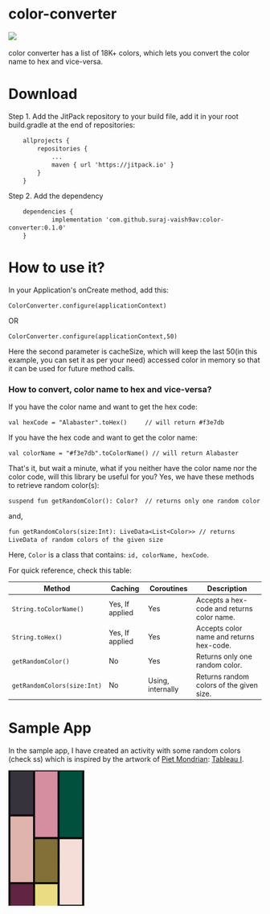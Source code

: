 # color-converter

[![](https://jitpack.io/v/suraj-vaish9av/color-converter.svg)](https://jitpack.io/#suraj-vaish9av/color-converter)


color converter has a list of 18K+ colors, which lets you convert the color name to hex and vice-versa.


# Download
Step 1. Add the JitPack repository to your build file,
add it in your root build.gradle at the end of repositories:
```
	allprojects {
		repositories {
			...
			maven { url 'https://jitpack.io' }
		}
	}
  ```
  
Step 2. Add the dependency
```
	dependencies {
	        implementation 'com.github.suraj-vaish9av:color-converter:0.1.0'
	}
```
  
# How to use it?
In your Application's onCreate method, add this:
```
ColorConverter.configure(applicationContext)  
```

OR

```
ColorConverter.configure(applicationContext,50)
```
Here the second parameter is cacheSize, which will keep the last 50(in this example, you can set it as per your need) accessed color in memory so that it can be used for future method calls.

<h3>How to convert, color name to hex and vice-versa?</h3>

If you have the color name and want to get the hex code:

```
val hexCode = "Alabaster".toHex()     // will return #f3e7db
```

If you have the hex code and want to get the color name:

```
val colorName = "#f3e7db".toColorName() // will return Alabaster
```

That's it, but wait a minute, what if you neither have the color name nor the color code, will this library be useful for you?
Yes, we have these methods to retrieve random color(s):

```
suspend fun getRandomColor(): Color?  // returns only one random color
```
and, 

```
fun getRandomColors(size:Int): LiveData<List<Color>> // returns LiveData of random colors of the given size
```

Here, ```Color``` is a class that contains: ```id, colorName, hexCode```.

For quick reference, check this table: 

| Method  | Caching | Coroutines | Description |
| ------------- | ------------- | ------------- | ------------- |
| ```String.toColorName()```  | Yes, If applied  | Yes  | Accepts a hex-code and returns color name.  |
| ```String.toHex()```  | Yes, If applied  | Yes  | Accepts color name and returns hex-code.  |
| ```getRandomColor()```  | No  | Yes  | Returns only one random color.  |
| ```getRandomColors(size:Int)```  | No  | Using, internally  | Returns random colors of the given size.  |


# Sample App

In the sample app, I have created an activity with some random colors (check ss) which is inspired by the artwork of [Piet Mondrian](https://en.wikipedia.org/wiki/Piet_Mondrian): [Tableau I](https://www.google.com/search?tbm=isch&q=tableau%20i%20by%20piet%20mondrian).

<img src="https://github.com/suraj-vaish9av/color-converter/blob/main/img/color-converter.gif" width="30%" />



